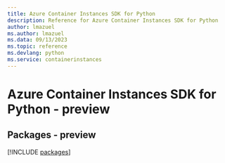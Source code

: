 ```yaml
---
title: Azure Container Instances SDK for Python
description: Reference for Azure Container Instances SDK for Python
author: lmazuel
ms.author: lmazuel
ms.data: 09/13/2023
ms.topic: reference
ms.devlang: python
ms.service: containerinstances
---
```

# Azure Container Instances SDK for Python - preview
## Packages - preview
[!INCLUDE [packages](container-instances-index.md)]